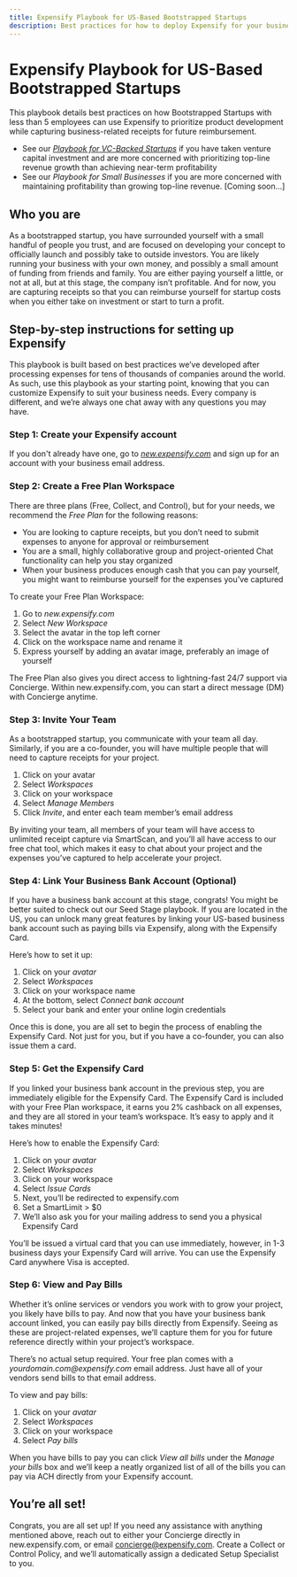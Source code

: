 ```yaml
---
title: Expensify Playbook for US-Based Bootstrapped Startups
description: Best practices for how to deploy Expensify for your business
---
```

# Expensify Playbook for US-Based Bootstrapped Startups

This playbook details best practices on how Bootstrapped Startups with less than 5 employees can use Expensify to prioritize product development while capturing business-related receipts for future reimbursement.
- See our *[Playbook for VC-Backed Startups](https://help.expensify.com/articles/playbooks/Expensify-Playbook-for-US-based-VC-Backed-Startups)* if you have taken venture capital investment and are more concerned with prioritizing top-line revenue growth than achieving near-term profitability
- See our *Playbook for Small Businesses* if you are more concerned with maintaining profitability than growing top-line revenue. [Coming soon…]

## Who you are
As a bootstrapped startup, you have surrounded yourself with a small handful of people you trust, and are focused on developing your concept to officially launch and possibly take to outside investors. You are likely running your business with your own money, and possibly a small amount of funding from friends and family. You are either paying yourself a little, or not at all, but at this stage, the company isn’t profitable. And for now, you are capturing receipts so that you can reimburse yourself for startup costs when you either take on investment or start to turn a profit.

## Step-by-step instructions for setting up Expensify
This playbook is built based on best practices we’ve developed after processing expenses for tens of thousands of companies around the world. As such, use this playbook as your starting point, knowing that you can customize Expensify to suit your business needs. Every company is different, and we’re always one chat away with any questions you may have.

### Step 1: Create your Expensify account
If you don't already have one, go to *[new.expensify.com](new.expensifiy.com)* and sign up for an account with your business email address.

### Step 2: Create a Free Plan Workspace
There are three plans (Free, Collect, and Control), but for your needs, we recommend the *Free Plan* for the following reasons:

- You are looking to capture receipts, but you don’t need to submit expenses to anyone for approval or reimbursement
- You are a small, highly collaborative group and project-oriented Chat functionality can help you stay organized
- When your business produces enough cash that you can pay yourself, you might want to reimburse yourself for the expenses you’ve captured

To create your Free Plan Workspace:

1. Go to *new.expensify.com*
2. Select *New Workspace*
3. Select the avatar in the top left corner
4. Click on the workspace name and rename it
5. Express yourself by adding an avatar image, preferably an image of yourself

The Free Plan also gives you direct access to lightning-fast 24/7 support via Concierge. Within new.expensify.com, you can start a direct message (DM) with Concierge anytime.

### Step 3: Invite Your Team
As a bootstrapped startup, you communicate with your team all day. Similarly, if you are a co-founder, you will have multiple people that will need to capture receipts for your project.

1. Click on your avatar
2. Select *Workspaces*
3. Click on your workspace
4. Select *Manage Members*
5. Click *Invite*, and enter each team member’s email address

By inviting your team, all members of your team will have access to unlimited receipt capture via SmartScan, and you’ll all have access to our free chat tool, which makes it easy to chat about your project and the expenses you’ve captured to help accelerate your project.

### Step 4: Link Your Business Bank Account (Optional)
If you have a business bank account at this stage, congrats! You might be better suited to check out our Seed Stage playbook. If you are located in the US, you can unlock many great features by linking your US-based business bank account such as paying bills via Expensify, along with the Expensify Card.

Here’s how to set it up:

1. Click on your *avatar*
2. Select *Workspaces*
3. Click on your workspace name
4. At the bottom, select *Connect bank account*
5. Select your bank and enter your online login credentials

Once this is done, you are all set to begin the process of enabling the Expensify Card. Not just for you, but if you have a co-founder, you can also issue them a card.

### Step 5: Get the Expensify Card
If you linked your business bank account in the previous step, you are immediately eligible for the Expensify Card. The Expensify Card is included with your Free Plan workspace, it earns you 2% cashback on all expenses, and they are all stored in your team’s workspace. It’s easy to apply and it takes minutes!

Here’s how to enable the Expensify Card:

1. Click on your *avatar*
2. Select *Workspaces*
3. Click on your workspace
4. Select *Issue Cards*
5. Next, you’ll be redirected to expensify.com
6. Set a SmartLimit > $0
7. We’ll also ask you for your mailing address to send you a physical Expensify Card

You’ll be issued a virtual card that you can use immediately, however, in 1-3 business days your Expensify Card will arrive. You can use the Expensify Card anywhere Visa is accepted.

### Step 6: View and Pay Bills
Whether it’s online services or vendors you work with to grow your project, you likely have bills to pay. And now that you have your business bank account linked, you can easily pay bills directly from Expensify. Seeing as these are project-related expenses, we’ll capture them for you for future reference directly within your project’s workspace.

There’s no actual setup required. Your free plan comes with a _yourdomain.com@expensify.com_ email address. Just have all of your vendors send bills to that email address.

To view and pay bills:

1. Click on your *avatar*
2. Select *Workspaces*
3. Click on your workspace
4. Select *Pay bills*

When you have bills to pay you can click *View all bills* under the *Manage your bills* box and we’ll keep a neatly organized list of all of the bills you can pay via ACH directly from your Expensify account.

## You’re all set!
Congrats, you are all set up! If you need any assistance with anything mentioned above, reach out to either your Concierge directly in new.expensify.com, or email concierge@expensify.com. Create a Collect or Control Policy, and we’ll automatically assign a dedicated Setup Specialist to you.

